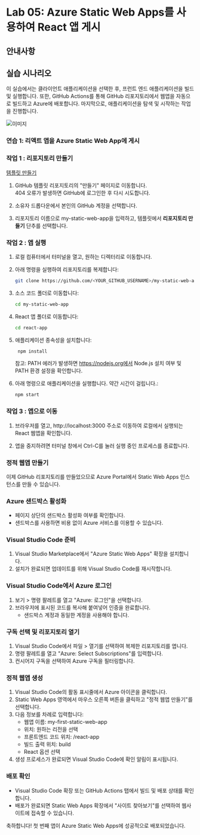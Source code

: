 # Lab 05: Azure Static Web Apps를 사용하여 React 앱 게시

## 안내사항

## 실습 시나리오
이 실습에서는 클라이언트 애플리케이션을 선택한 후, 프런트 엔드 애플리케이션을 빌드 및 실행합니다. 또한, GitHub Actions를 통해 GitHub 리포지토리에서 웹앱을 자동으로 빌드하고 Azure에 배포합니다. 마지막으로, 애플리케이션을 탐색 및 시작하는 작업을 진행합니다.

![이미지](https://learn.microsoft.com/ko-kr/training/modules/publish-app-service-static-web-app-api/media/my-shopping-list-app-react.png)

### 연습 1: 리액트 앱을 Azure Static Web App에 게시

### 작업 1 : 리포지토리 만들기

[템플릿 만들기](https://github.com/new?template_name=mslearn-staticwebapp&template_owner=MicrosoftDocs)

1. GitHub 템플릿 리포지토리의 "만들기" 페이지로 이동합니다.  
    404 오류가 발생하면 GitHub에 로그인한 후 다시 시도합니다.

2. 소유자 드롭다운에서 본인의 GitHub 계정을 선택합니다.

3. 리포지토리 이름으로 my-static-web-app을 입력하고, 템플릿에서 **리포지토리 만들기** 단추를 선택합니다.

### 작업 2 : 앱 실행

1. 로컬 컴퓨터에서 터미널을 열고, 원하는 디렉터리로 이동합니다.

2. 아래 명령을 실행하여 리포지토리를 복제합니다:

    ```bash
    git clone https://github.com/<YOUR_GITHUB_USERNAME>/my-static-web-app
    ```

3. 소스 코드 폴더로 이동합니다:

    ```bash
    cd my-static-web-app
    ```

4. React 앱 폴더로 이동합니다:

    ```bash
    cd react-app
    ```

5. 애플리케이션 종속성을 설치합니다:

   ```bash
    npm install
    ```

    참고: PATH 에러가 발생하면 https://nodejs.org에서 Node.js 설치 여부 및 PATH 환경 설정을 확인합니다.

6. 아래 명령으로 애플리케이션을 실행합니다. 약간 시간이 걸립니다.:

    ```bash
    npm start
    ```

### 작업 3 : 앱으로 이동

1. 브라우저를 열고, http://localhost:3000 주소로 이동하여 로컬에서 실행되는 React 웹앱을 확인합니다.

2. 앱을 중지하려면 터미널 창에서 Ctrl-C를 눌러 실행 중인 프로세스를 종료합니다.

### 정적 웹앱 만들기

이제 GitHub 리포지토리를 만들었으므로 Azure Portal에서 Static Web Apps 인스턴스를 만들 수 있습니다.

### Azure 샌드박스 활성화
- 페이지 상단의 샌드박스 활성화 여부를 확인합니다.
- 샌드박스를 사용하면 비용 없이 Azure 서비스를 이용할 수 있습니다.

### Visual Studio Code 준비
1. Visual Studio Marketplace에서 "Azure Static Web Apps" 확장을 설치합니다.
2. 설치가 완료되면 업데이트를 위해 Visual Studio Code를 재시작합니다.

### Visual Studio Code에서 Azure 로그인
1. 보기 > 명령 팔레트를 열고 "Azure: 로그인"을 선택합니다.
2. 브라우저에 표시된 코드를 복사해 붙여넣어 인증을 완료합니다.
    - 샌드박스 계정과 동일한 계정을 사용해야 합니다.

### 구독 선택 및 리포지토리 열기
1. Visual Studio Code에서 파일 > 열기를 선택하여 복제한 리포지토리를 엽니다.
2. 명령 팔레트를 열고 "Azure: Select Subscriptions"를 입력합니다.
3. 컨시어지 구독을 선택하여 Azure 구독을 필터링합니다.

### 정적 웹앱 생성
1. Visual Studio Code의 활동 표시줄에서 Azure 아이콘을 클릭합니다.
2. Static Web Apps 영역에서 마우스 오른쪽 버튼을 클릭하고 "정적 웹앱 만들기"를 선택합니다.
3. 다음 정보를 차례로 입력합니다:
    - 웹앱 이름: my-first-static-web-app
    - 위치: 원하는 리전을 선택
    - 프론트엔드 코드 위치: /react-app
    - 빌드 출력 위치: build
    - React 옵션 선택
4. 생성 프로세스가 완료되면 Visual Studio Code에 확인 알림이 표시됩니다.

### 배포 확인
- Visual Studio Code 확장 또는 GitHub Actions 탭에서 빌드 및 배포 상태를 확인합니다.
- 배포가 완료되면 Static Web Apps 확장에서 "사이트 찾아보기"를 선택하여 웹사이트에 접속할 수 있습니다.

축하합니다! 첫 번째 앱이 Azure Static Web Apps에 성공적으로 배포되었습니다.
